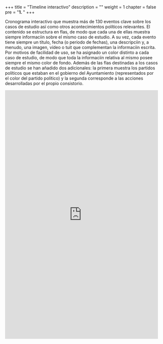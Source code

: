 +++
title = "Timeline interactivo"
description = ""
weight = 1
chapter = false
pre = "<b>1. </b>"
+++

Cronograma interactivo que muestra más de 130 eventos clave sobre los casos de
estudio así como otros acontecimientos políticos relevantes. El contenido se estructura
en flas, de modo que cada una de ellas muestra siempre informaciin sobre el mismo
caso de estudio. A su vez, cada evento tiene siempre un título, fecha (o periodo de
fechas), una descripciin y, a menudo, una imagen, vídeo o tuit que complementan la
informaciin escrita.
Por motivos de facilidad de uso, se ha asignado un color distinto a cada caso de estudio,
de modo que toda la informaciin relativa al mismo posee siempre el mismo color de
fondo.
Además de las flas destinadas a los casos de estudio se han añadido dos adicionales: la
primera muestra los partidos políticos que estaban en el gobierno del Ayuntamiento
(representados por el color del partido político) y la segunda corresponde a las acciones
desarrolladas por el propio consistorio.


<iframe width="100%" height="820" frameborder="0" src="https://cdn.knightlab.com/libs/timeline3/latest/embed/index.html?source=1w7JSqVlPvEkABrejLStfoY6DPi5psvOnRco0KMa64zg&font=Default&lang=es&hash_bookmark=true&initial_zoom=8&start_at_slide=3&height=650#event-_15m" allowfullscreen webkitallowfullscreen mozallowfullscreen oallowfullscreen msallowfullscreen></iframe>
